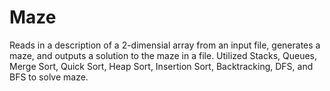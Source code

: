 <!DOCTYPE html>
<html>
    <head>
      <meta charset="utf=8">
    </head>
    <body>
    <h1>Maze</h1>
        <p>Reads in a description of a 2-dimensial array from an input file, generates a maze, and outputs a solution to the maze in a file.  Utilized Stacks, Queues, Merge Sort, Quick Sort, Heap Sort, Insertion Sort, Backtracking, DFS, and BFS to solve maze.
</p>
  </body>
</html>


